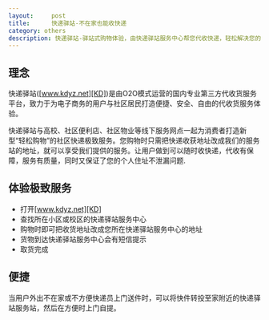 ```yaml
---
layout:		post
title:		快递驿站-不在家也能收快递
category: others
description: 快递驿站-驿站式购物体验，由快递驿站服务中心帮您代收快递，轻松解决您的网络购物问题
---
```


## 理念

快递驿站([www.kdyz.net][KD])是由O2O模式运营的国内专业第三方代收货服务平台，致力于为电子商务的用户与社区居民打造便捷、安全、自由的代收货服务体验。

快递驿站与高校、社区便利店、社区物业等线下服务网点一起为消费者打造新型“轻松购物”的社区快递极致服务。您购物时只需把快递收获地址改成我们的服务站的地址，就可以享受我们提供的服务。让用户做到可以随时收快递，代收有保障，服务有质量，同时又保证了您的个人住址不泄漏问题.

## 体验极致服务

- 打开[www.kdyz.net][KD]
- 查找所在小区或校区的快递驿站服务中心
- 购物时即可把收货地址改成您所在快递驿站服务中心的地址
- 货物到达快递驿站服务中心会有短信提示
- 取货完成

## 便捷

当用户外出不在家或不方便快递员上门送件时，可以将快件转投至家附近的快递驿站服务站，然后在方便时上门自提。

[KD]: http://www.kdyz.net "www.kdyz.net"
